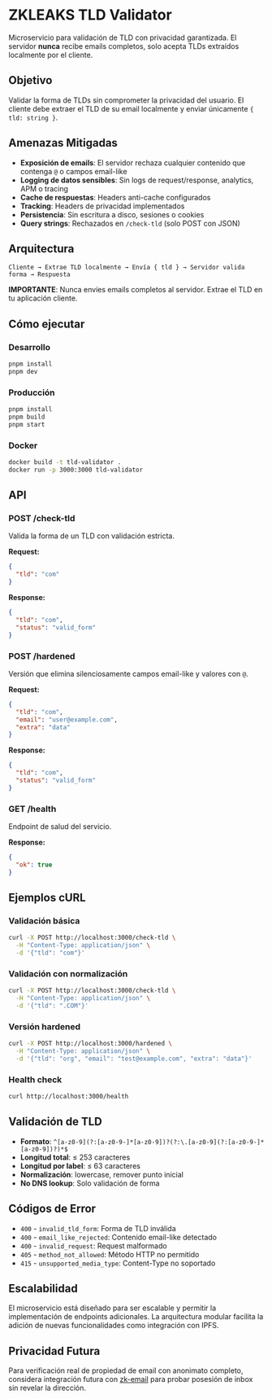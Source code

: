 # ZKLEAKS TLD Validator

Microservicio para validación de TLD con privacidad garantizada. El servidor **nunca** recibe emails completos, solo acepta TLDs extraídos localmente por el cliente.

## Objetivo

Validar la forma de TLDs sin comprometer la privacidad del usuario. El cliente debe extraer el TLD de su email localmente y enviar únicamente `{ tld: string }`.

## Amenazas Mitigadas

- **Exposición de emails**: El servidor rechaza cualquier contenido que contenga `@` o campos email-like
- **Logging de datos sensibles**: Sin logs de request/response, analytics, APM o tracing
- **Cache de respuestas**: Headers anti-cache configurados
- **Tracking**: Headers de privacidad implementados
- **Persistencia**: Sin escritura a disco, sesiones o cookies
- **Query strings**: Rechazados en `/check-tld` (solo POST con JSON)

## Arquitectura

```
Cliente → Extrae TLD localmente → Envía { tld } → Servidor valida forma → Respuesta
```

**IMPORTANTE**: Nunca envíes emails completos al servidor. Extrae el TLD en tu aplicación cliente.

## Cómo ejecutar

### Desarrollo
```bash
pnpm install
pnpm dev
```

### Producción
```bash
pnpm install
pnpm build
pnpm start
```

### Docker
```bash
docker build -t tld-validator .
docker run -p 3000:3000 tld-validator
```

## API

### POST /check-tld
Valida la forma de un TLD con validación estricta.

**Request:**
```json
{
  "tld": "com"
}
```

**Response:**
```json
{
  "tld": "com",
  "status": "valid_form"
}
```

### POST /hardened
Versión que elimina silenciosamente campos email-like y valores con `@`.

**Request:**
```json
{
  "tld": "com",
  "email": "user@example.com",
  "extra": "data"
}
```

**Response:**
```json
{
  "tld": "com",
  "status": "valid_form"
}
```

### GET /health
Endpoint de salud del servicio.

**Response:**
```json
{
  "ok": true
}
```

## Ejemplos cURL

### Validación básica
```bash
curl -X POST http://localhost:3000/check-tld \
  -H "Content-Type: application/json" \
  -d '{"tld": "com"}'
```

### Validación con normalización
```bash
curl -X POST http://localhost:3000/check-tld \
  -H "Content-Type: application/json" \
  -d '{"tld": ".COM"}'
```

### Versión hardened
```bash
curl -X POST http://localhost:3000/hardened \
  -H "Content-Type: application/json" \
  -d '{"tld": "org", "email": "test@example.com", "extra": "data"}'
```

### Health check
```bash
curl http://localhost:3000/health
```

## Validación de TLD

- **Formato**: `^[a-z0-9](?:[a-z0-9-]*[a-z0-9])?(?:\.[a-z0-9](?:[a-z0-9-]*[a-z0-9])?)*$`
- **Longitud total**: ≤ 253 caracteres
- **Longitud por label**: ≤ 63 caracteres
- **Normalización**: lowercase, remover punto inicial
- **No DNS lookup**: Solo validación de forma

## Códigos de Error

- `400` - `invalid_tld_form`: Forma de TLD inválida
- `400` - `email_like_rejected`: Contenido email-like detectado
- `400` - `invalid_request`: Request malformado
- `405` - `method_not_allowed`: Método HTTP no permitido
- `415` - `unsupported_media_type`: Content-Type no soportado

## Escalabilidad

El microservicio está diseñado para ser escalable y permitir la implementación de endpoints adicionales. La arquitectura modular facilita la adición de nuevas funcionalidades como integración con IPFS.

## Privacidad Futura

Para verificación real de propiedad de email con anonimato completo, considera integración futura con [zk-email](https://github.com/zkemail/zk-email) para probar posesión de inbox sin revelar la dirección.


